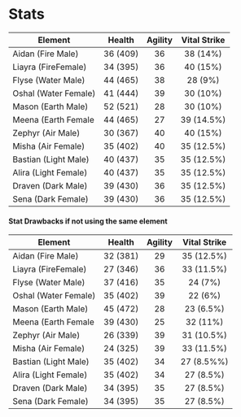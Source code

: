 # Stats

| Element              |  Health  | Agility | Vital Strike |
| -------------------- | :------: | :-----: | :----------: |
| Aidan (Fire Male)    | 36 (409) |    36   |   38 (14%)   |
| Liayra (FireFemale)  | 34 (395) |    36   |   40 (15%)   |
| Flyse (Water Male)   | 44 (465) |    38   |    28 (9%)   |
| Oshal (Water Female) | 41 (444) |    39   |   30 (10%)   |
| Mason (Earth Male)   | 52 (521) |    28   |   30 (10%)   |
| Meena (Earth Female  | 44 (465) |    27   |  39 (14.5%)  |
| Zephyr (Air Male)    | 30 (367) |    40   |   40 (15%)   |
| Misha (Air Female)   | 35 (402) |    40   |  35 (12.5%)  |
| Bastian (Light Male) | 40 (437) |    35   |  35 (12.5%)  |
| Alira (Light Female) | 40 (437) |    35   |  35 (12.5%)  |
| Draven (Dark Male)   | 39 (430) |    36   |  35 (12.5%)  |
| Sena (Dark Female)   | 39 (430) |    36   |  35 (12.5%)  |

#### Stat Drawbacks if not using the same element

| Element              |  Health  | Agility | Vital Strike |
| -------------------- | :------: | :-----: | :----------: |
| Aidan (Fire Male)    | 32 (381) |    29   |  35 (12.5%)  |
| Liayra (FireFemale)  | 27 (346) |    36   |  33 (11.5%)  |
| Flyse (Water Male)   | 37 (416) |    35   |    24 (7%)   |
| Oshal (Water Female) | 35 (402) |    39   |    22 (6%)   |
| Mason (Earth Male)   | 45 (472) |    28   |   23 (6.5%)  |
| Meena (Earth Female  | 39 (430) |    25   |   32 (11%)   |
| Zephyr (Air Male)    | 26 (339) |    39   |  31 (10.5%)  |
| Misha (Air Female)   | 24 (325) |    39   |  33 (11.5%)  |
| Bastian (Light Male) | 35 (402) |    34   |  27 (8.5%%)  |
| Alira (Light Female) | 35 (402) |    34   |   27 (8.5%)  |
| Draven (Dark Male)   | 34 (395) |    35   |   27 (8.5%)  |
| Sena (Dark Female)   | 34 (395) |    35   |   27 (8.5%)  |
